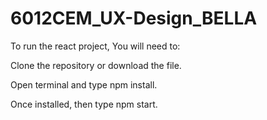 # 6012CEM_UX-Design_BELLA

To run the react project, You will need to:

Clone the repository or download the file.

Open terminal and type npm install.

Once installed, then type npm start.
